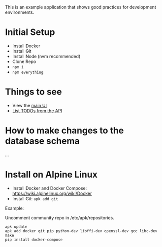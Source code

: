 This is an example application that shows good practices for development environments.

# Initial Setup

- Install Docker
- Install Git
- Install Node (nvm recommended)
- Clone Repo
- `npm i`
- `npm everything`

# Things to see

- View the [main UI](http://localhost:3000/)
- [List TODOs from the API](http://localhost:3001/todos)

# How to make changes to the database schema

...

# Install on Alpine Linux

- Install Docker and Docker Compose: https://wiki.alpinelinux.org/wiki/Docker
- Install Git: `apk add git`

Example:

Uncomment community repo in /etc/apk/repositories.
```
apk update
apk add docker git pip python-dev libffi-dev openssl-dev gcc libc-dev make
pip install docker-compose
```